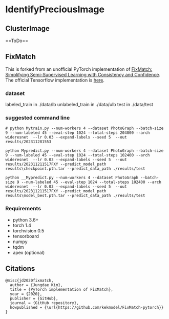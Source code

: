 # IdentifyPreciousImage
## ClusterImage
==ToDo==
## FixMatch
This is forked from an unofficial PyTorch implementation of [FixMatch: Simplifying Semi-Supervised Learning with Consistency and Confidence](https://arxiv.org/abs/2001.07685).
The official Tensorflow implementation is [here](https://github.com/google-research/fixmatch).

### dataset
labeled_train in ./data/lb
unlabeled_train in ./data/ulb
test in ./data/test

### suggested command line

```
# python Mytrain.py --num-workers 4 --dataset PhotoGraph --batch-size 9 --num-labeled 45 --eval-step 1024 --total-steps 204800 --arch wideresnet  --lr 0.03 --expand-labels --seed 5  --out results/202311281553

python Mypredict.py --num-workers 4 --dataset PhotoGraph --batch-size 9 --num-labeled 45 --eval-step 1024 --total-steps 102400 --arch wideresnet  --lr 0.03 --expand-labels --seed 5  --out results/202311211517FXY --predict_model_path results\checkpoint.pth.tar --predict_data_path ./results/test

python __Mypredict.py --num-workers 4 --dataset PhotoGraph --batch-size 9 --num-labeled 45 --eval-step 1024 --total-steps 102400 --arch wideresnet  --lr 0.03 --expand-labels --seed 5  --out results/202311211517FXY --predict_model_path results\model_best.pth.tar --predict_data_path ./results/test
```
### Requirements
- python 3.6+
- torch 1.4
- torchvision 0.5
- tensorboard
- numpy
- tqdm
- apex (optional)


## Citations
```
@misc{jd2020fixmatch,
  author = {Jungdae Kim},
  title = {PyTorch implementation of FixMatch},
  year = {2020},
  publisher = {GitHub},
  journal = {GitHub repository},
  howpublished = {\url{https://github.com/kekmodel/FixMatch-pytorch}}
}
```
